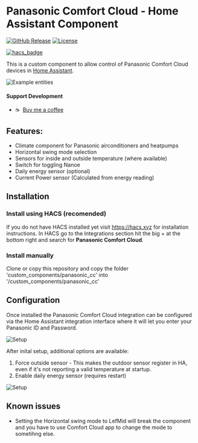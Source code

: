 # Panasonic Comfort Cloud - Home Assistant Component

[![GitHub Release][releases-shield]][releases]
[![License][license-shield]](LICENSE)

[![hacs_badge](https://img.shields.io/badge/HACS-Default-orange.svg?style=for-the-badge)](https://github.com/hacs/integration)

This is a custom component to allow control of Panasonic Comfort Cloud devices in [Home Assistant](https://www.home-assistant.io).

![Example entities](https://github.com/sockless-coding/panasonic_cc/raw/master/doc/entities.png)

#### Support Development
- :coffee:&nbsp;&nbsp;[Buy me a coffee](https://www.buymeacoffee.com/sockless)


## Features:

* Climate component for Panasonic airconditioners and heatpumps
* Horizontal swing mode selection
* Sensors for inside and outside temperature (where available)
* Switch for toggling Nanoe
* Daily energy sensor (optional)
* Current Power sensor (Calculated from energy reading)


## Installation

### Install using HACS (recomended)
If you do not have HACS installed yet visit https://hacs.xyz for installation instructions.
In HACS go to the Integrations section hit the big + at the bottom right and search for **Panasonic Comfort Cloud**.

### Install manually
Clone or copy this repository and copy the folder 'custom_components/panasonic_cc' into '<homeassistant config>/custom_components/panasonic_cc'

## Configuration

Once installed the Panasonic Comfort Cloud integration can be configured via the Home Assistant integration interface where it will let you enter your Panasonic ID and Password.

![Setup](https://github.com/sockless-coding/panasonic_cc/raw/master/doc/setup_dlg.png)

After inital setup, additional options are available:

1. Force outside sensor - This makes the outdoor sensor register in HA, even if it's not reporting a valid temperature at startup.
2. Enable daily energy sensor (requires restart)

![Setup](https://github.com/sockless-coding/panasonic_cc/raw/master/doc/options_dlg.png)

## Known issues

- Setting the Horizontal swing mode to LefMid will break the component and you have to use Comfort Cloud app to change the mode to sometihng else.

[license-shield]: https://img.shields.io/github/license/sockless-coding/panasonic_cc.svg?style=for-the-badge
[releases-shield]: https://img.shields.io/github/release/sockless-coding/panasonic_cc.svg?style=for-the-badge
[releases]: https://github.com/sockless-coding/panasonic_cc/releases
